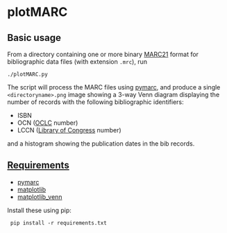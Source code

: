 # plotMARC

## Basic usage

From a directory containing one or more binary [MARC21](https://www.loc.gov/marc/bibliographic/) format for bibliographic data files (with extension `.mrc`), run

    ./plotMARC.py
    
The script will process the MARC files using [pymarc](https://gitlab.com/pymarc/pymarc),
and produce a single `<directoryname>.png` image showing a 3-way Venn diagram displaying the number of records with the following bibliographic identifiers:
  
  * ISBN
  * OCN ([OCLC](https://www.oclc.org/) number)
  * LCCN ([Library of Congress](https://loc.gov/) number)
  
  and a histogram showing the publication dates in the bib records.
  
  ## [Requirements](requirements.txt)
 
  * [pymarc](https://gitlab.com/pymarc/pymarc)
  * [matplotlib](https://matplotlib.org/)
  * [matplotlib_venn](https://github.com/konstantint/matplotlib-venn)
 
  Install these using pip:
 
     pip install -r requirements.txt
 
